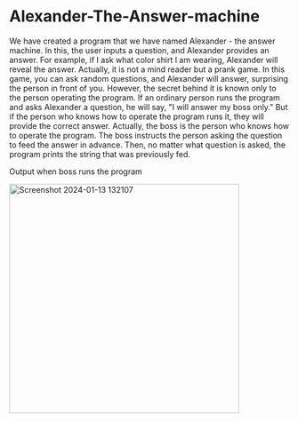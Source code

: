# Alexander-The-Answer-machine
We have created a program that we have named Alexander - the answer machine. In this, the user inputs a question, and Alexander provides an answer. For example, if I ask what color shirt I am wearing, Alexander will reveal the answer. Actually, it is not a mind reader but a prank game. In this game, you can ask random questions, and Alexander will answer, surprising the person in front of you. However, the secret behind it is known only to the person operating the program. If an ordinary person runs the program and asks Alexander a question, he will say, "I will answer my boss only." But if the person who knows how to operate the program runs it, they will provide the correct answer. Actually, the boss is the person who knows how to operate the program. The boss instructs the person asking the question to feed the answer in advance. Then, no matter what question is asked, the program prints the string that was previously fed. 

Output when boss runs the program

<img width="413" alt="Screenshot 2024-01-13 132107" src="https://github.com/Muneeb-Ali-Shah/Alexander-The-Answer-machine/assets/154548736/73f4702d-6c73-463a-9dd0-1bfb3853d322">


